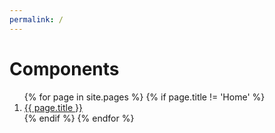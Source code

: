 ```yaml
---
permalink: /
---
```


# Components

<ol>
  {% for page in site.pages %}
    {% if page.title != 'Home' %}
      <li>
        <a href="{{ page.url | prepend: site.baseurl }}">{{ page.title }}</a>
      </li>
    {% endif %}
  {% endfor %}
</ol>
